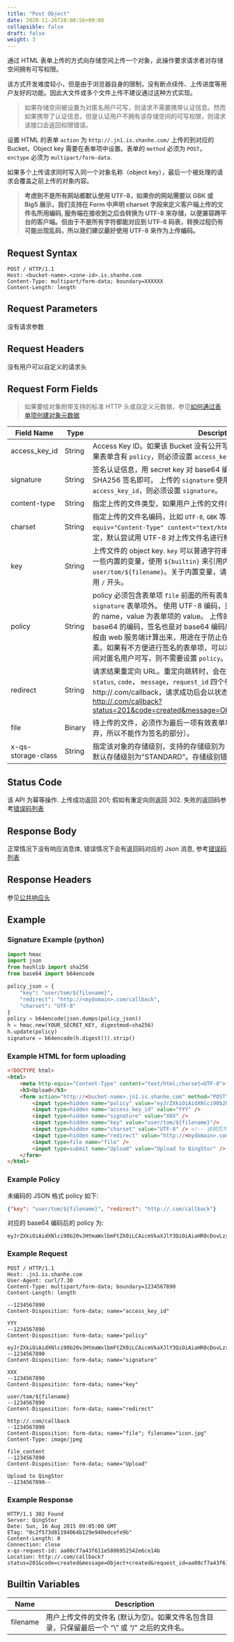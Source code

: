 ```yaml
---
title: "Post Object"
date: 2020-11-26T10:08:56+09:00
collapsible: false
draft: false
weight: 3
---
```



通过 HTML 表单上传的方式向存储空间上传一个对象，此操作要求请求者对存储空间拥有可写权限。

该方式开发难度较小，但是由于浏览器自身的限制，没有断点续传、上传进度等用户友好的功能。因此大文件或多个文件上传不建议通过这种方式实现。

> 如果存储空间被设置为对匿名用户可写，则请求不需要携带认证信息。然而如果携带了认证信息，但是认证用户不拥有该存储空间的可写权限，则请求该接口会返回权限错误。

设置 HTML 的表单 `action` 为 `http://.jn1.is.shanhe.com/` 上传的到对应的 Bucket，Object key 需要在表单项中设置。表单的 `method` 必须为 `POST`，`enctype` 必须为 `multipart/form-data`.

如果多个上传请求同时写入同一个对象名称（object key），最后一个被处理的请求会覆盖之前上传的对象内容。

> **考虑到不是所有网站都默认使用 UTF-8，如果你的网站需要以 GBK 或 Big5 展示，我们支持在 Form 中声明 charset 字段来定义客户端上传的文件名所用编码, 服务端在接收到之后会转换为 UTF-8 来存储，以便兼容跨平台的客户端。但由于不是所有字符都能对应到 UTF-8 码表，转换过程仍有可能出现乱码，所以我们建议最好使用 UTF-8 来作为上传编码。**

## Request Syntax

```http
POST / HTTP/1.1
Host: <bucket-name>.<zone-id>.is.shanhe.com
Content-Type: multipart/form-data; boundary=XXXXXX
Content-Length: length
```

## Request Parameters

没有请求参数

## Request Headers

没有用户可以自定义的请求头

## Request Form Fields

> 如果要给对象附带支持的标准 HTTP 头或自定义元数据，参见[如何通过表单项创建对象元数据](../../metadata/#如何通过HTML表单创建对象元数据)

| Field Name | Type | Description | Required |
| --- | --- | --- | --- |
| access_key_id | String | Access Key ID。如果该 Bucket 没有公开写权限，必须指定 `access_key_id`。如果表单含有 `policy`，则必须设置 `access_key_id`。| No |
| signature | String | 签名认证信息，用 secret key 对 base64 编码后的 `policy` 字符串进行 HMAC-SHA256 签名即可。 上传的 `signature` 使用 base64 编码。如果表单含有 `access_key_id`，则必须设置 `signature`。| No |
| content-type | String | 指定上传的文件类型，如果用户上传的文件的类型和本项不一致，则返回错误。 | No |
| charset | String | 指定上传的文件名编码，比如 `UTF-8`, `GBK` 等。必须与网页开头的 `<meta http-equiv="Content-Type" content="text/html;charset=***">` 一致。如果不指定，默认尝试用 UTF-8 对上传文件名进行解码。 | No |
| key | String | 上传文件的 object key. `key` 可以普通字符串，也可以是一个模板。模板可以使用一些内置的变量，使用 `${builtin}` 来引用内置变量. 例如 `user/tom/${filename}`。关于内置变量，请参见 [Builtin Variables](#builtin-variables) . `key` 不可以使用 `/` 开头。| Yes |
| policy | String | policy 必须包含表单项 `file` 前面的所有表单项，除 `access_key_id`，`policy` 和 `signature` 表单项外。 使用 UTF-8 编码，类型为 JSON object，key 为表单项的 name，value 为表单项的 value。 上传的 `policy` 需要对 JSON object 进行 base64 的编码，签名也是对 base64 编码后的字符串进行签名。由于 `policy` 一般由 web 服务端计算出来，用途在于防止在浏览器端未经允许篡改 `key` 等表单元素。如果有不方便进行签名的表单项，可以将他们放在 `file` 的后边。如果存储空间对匿名用户可写，则不需要设置 `policy`。 | No |
| redirect | String | 请求结果重定向 URL。重定向跳转时，会在 URL 后面添加 query string，包含 `status`, `code`， `message`，`request_id` 四个参数. 例如，设置 `redirect` 为 http://.com/callback，请求成功后会以状态码 `302` 重定向到: <http://.com/callback?status=201&code=created&message=Object+created&request_id=XXXXXX> | No |
| file | Binary | 待上传的文件，必须作为最后一项有效表单项（位于 file 后面的表单项会被丢弃，所以不能作为签名的部分）。 | Yes |
| x-qs-storage-class | String | 指定该对象的存储级别，支持的存储级别为 "STANDARD" 和 "STANDARD_IA"，默认存储级别为"STANDARD"。存储级别错误将返回 400 INVALID_REQUEST | No |

## Status Code

该 API 为幂等操作. 上传成功返回 201; 假如有重定向则返回 302. 失败的返回码参考[错误码列表](../../error_code/)

## Response Body

正常情况下没有响应消息体, 错误情况下会有返回码对应的 Json 消息, 参考[错误码列表](../../error_code/)


## Response Headers

参见[公共响应头](../../common_header/#响应头字段-response-header)

## Example

### Signature Example (python)

```python
import hmac
import json
from hashlib import sha256
from base64 import b64encode

policy_json = {
    "key": "user/tom/${filename}",
    "redirect": "http://<mydomain>.com/callback",
    "charset": "UTF-8"
}
policy = b64encode(json.dumps(policy_json))
h = hmac.new(YOUR_SECRET_KEY, digestmod=sha256)
h.update(policy)
signature = b64encode(h.digest()).strip()
```

### Example HTML for form uploading

```html
<!DOCTYPE html>
<html>
    <meta http-equiv="Content-Type" content="text/html;charset=UTF-8">
    <h3>Upload</h3>
    <form action="http://<bucket-name>.jn1.is.shanhe.com" method="POST" enctype="multipart/form-data">
        <input type=hidden name="policy" value="eyJrZXkiOiAidXNlci90b20vJHtmaWxlbmFtZX0iLCAicmVkaXJlY3QiOiAiaHR0cDovL215ZG9tYWluLmNvbS9jYWxsYmFjayJ9" />
        <input type=hidden name="access_key_id" value="YYY" />
        <input type=hidden name="signature" value="XXX" />
        <input type=hidden name="key" value="user/tom/${filename}"/>
        <input type=hidden name="charset" value="UTF-8" /> <!-- 该网页为UTF-8 -->
        <input type=hidden name="redirect" value="http://<mydomain>.com/callback"/>
        <input type=file name="file" />
        <input type=submit name="Upload" value="Upload to QingStor" />
    </form>
</html>
```

### Example Policy

未编码的 JSON 格式 policy 如下:

```json
{"key": "user/tom/${filename}", "redirect": "http://.com/callback"}
```

对应的 base64 编码后的 policy 为:

```plain_text
eyJrZXkiOiAidXNlci90b20vJHtmaWxlbmFtZX0iLCAicmVkaXJlY3QiOiAiaHR0cDovLzxteWRvbWFpbj4uY29tL2NhbGxiYWNrIn0=
```

### Example Request

```http
POST / HTTP/1.1
Host: .jn1.is.shanhe.com
User-Agent: curl/7.30
Content-Type: multipart/form-data; boundary=1234567890
Content-Length: length

--1234567890
Content-Disposition: form-data; name="access_key_id"

YYY
--1234567890
Content-Disposition: form-data; name="policy"

eyJrZXkiOiAidXNlci90b20vJHtmaWxlbmFtZX0iLCAicmVkaXJlY3QiOiAiaHR0cDovLzxteWRvbWFpbj4uY29tL2NhbGxiYWNrIn0=
--1234567890
Content-Disposition: form-data; name="signature"

XXX
--1234567890
Content-Disposition: form-data; name="key"

user/tom/${filename}
--1234567890
Content-Disposition: form-data; name="redirect"

http://.com/callback
--1234567890
Content-Disposition: form-data; name="file"; filename="icon.jpg"
Content-Type: image/jpeg

file_content
--1234567890
Content-Disposition: form-data; name="Upload"

Upload to QingStor
--1234567890--
```

### Example Response

```http
HTTP/1.1 302 Found
Server: QingStor
Date: Sun, 16 Aug 2015 09:05:00 GMT
ETag: "0c2f573d81194064b129e940edcefe9b"
Content-Length: 0
Connection: close
x-qs-request-id: aa08cf7a43f611e5886952542e6ce14b
Location: http://.com/callback?status=201&code=created&message=Object+created&request_id=aa08cf7a43f611e5886952542e6ce14b
```

## Builtin Variables

| Name | Description |
| --- | --- |
| filename | 用户上传文件的文件名 (默认为空)。如果文件名包含目录，只保留最后一个 “\” 或 “/” 之后的文件名。 |

